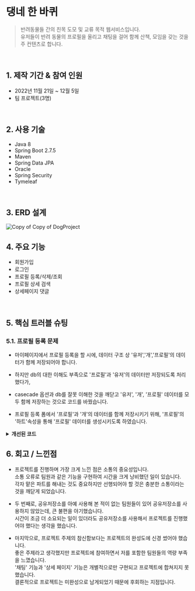 # 댕네 한 바퀴
>반려동물들 간의 친목 도모 및 교류 목적 웹서비스입니다.<br>
 유저들이 반려 동물의 프로필을 올리고 채팅을 걸어 함께 산책, 모임을 갖는 것을 주 컨텐츠로 합니다.
 

</br>

## 1. 제작 기간 & 참여 인원
- 2022년 11월 21일 ~ 12월 5일
- 팀 프로젝트(3명)

</br>

## 2. 사용 기술
  - Java 8
  - Spring Boot 2.7.5
  - Maven
  - Spring Data JPA
  - Oracle
  - Spring Security
  - Tymeleaf

</br>

## 3. ERD 설계
![Copy of Copy of DogProject](https://user-images.githubusercontent.com/95213209/208612227-916e6194-8faa-44f8-a2e2-f73b59adf961.png)


## 4. 주요 기능
  - 회원가입
  - 로그인
  - 프로필 등록/삭제/조회
  - 프로필 상세 검색
  - 상세페이지 댓글

    
</br>

## 5. 핵심 트러블 슈팅
### 5.1. 프로필 등록 문제
- 마이페이지에서 프로필 등록을 할 시에, 데이터 구조 상 '유저','개','프로필'의 데이터가 함께 저장되어야 합니다.

- 하지만 db의 대한 이해도 부족으로 '프로필'과 '유저'의 데이터만 저장되도록 처리했다가,
 
- casecade 옵션과 db를 잘못 이해한 것을 깨닫고 '유저', '개', '프로필' 데이터를 모두 함께 저장하는 것으로 코드를 바꿨습니다.

- 프로필 등록 폼에서 '프로필'과 '개'의 데이터를 함께 저장시키기 위해, '프로필'의 '하트'속성을 통해 '프로필' 데이터를 생성시키도록 하였습니다.

<details>
<summary><b>개선된 코드</b></summary>																					
		@PostMapping("/add_ok")
		public String addOk(@Validated Profile profile, BindingResult result, Authentication loginUser, Model model) { 																									       if (result.hasErrors()) {
			return addProfile(profile, loginUser, model);
		}
		DogUser user = dogUserRepository.findByUsername(loginUser.getName()).get(); // get은 옵셔널이라 무조건 붙임
		profile.setDoguser(user);
		profileRepository.save(profile);
		petRepository.save(profile.getPet());
		return "redirect:/";
	}
</div>
</details>



## 6. 회고 / 느낀점
- 프로젝트를 진행하며 가장 크게 느낀 점은 소통의 중요성입니다. <br>
 소통 오류로 팀원과 같은 기능을 구현하여 시간을 크게 낭비했던 일이 있습니다.<br>
 각자 맡은 파트를 해내는 것도 중요하지만 선행되어야 할 것은 충분한 소통이라는 것을 깨닫게 되었습니다.
 
- 두 번째로, 공유저장소를 아예 사용해 본 적이 없는 팀원들이 있어 공유저장소를 사용하지 않았는데, 큰 불편을 야기했습니다. <br>
 시간이 조금 더 소요되는 일이 있더라도 공유저장소를 사용해서 프로젝트를 진행했어야 했다는 생각을 했습니다.
 
- 마지막으로, 프로젝트 주제의 참신함보다는 프로젝트의 완성도에 신경 썼어야 했습니다. <br>
 좋은 주제라고 생각했지만 프로젝트에 참여하면서 저를 포함한 팀원들의 역량 부족을 느꼈습니다.<br>
 '채팅' 기능과 '상세 페이지' 기능은 개별적으로만 구현되고 프로젝트에 합쳐지지 못했습니다.<br> 
 결론적으로 프로젝트는 미완성으로 남게되었기 때문에 후회하는 지점입니다.
 <br> 
